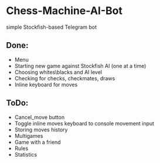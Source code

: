 # Chess-Machine-AI-Bot
simple Stockfish-based Telegram bot

## Done:
- Menu
- Starting new game against Stockfish AI (one at a time)
- Choosing whites\blacks and AI level
- Checking for checks, checkmates, draws
- Inline keyboard for moves

## ToDo:
- Cancel_move button
- Toggle inline moves keyboard to console movement input
- Storing moves history
- Multigames
- Game with a friend
- Rules
- Statistics
